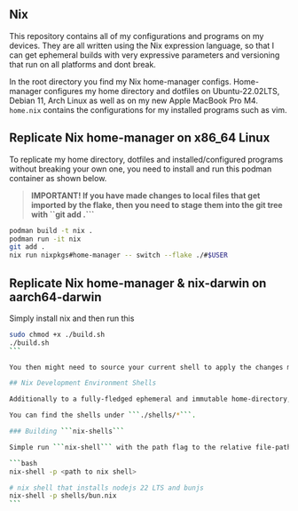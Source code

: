 ## Nix

This repository contains all of my configurations and programs on my devices. They are all written using the Nix expression language, so that I can get ephemeral builds with very expressive parameters and versioning that run on all platforms and dont break. 

In the root directory you find my Nix home-manager configs. Home-manager configures my home directory and dotfiles on Ubuntu-22.02LTS, Debian 11, Arch Linux as well as on my new Apple MacBook Pro M4. ```home.nix``` contains the configurations for my installed programs such as vim. 



## Replicate Nix home-manager on x86_64 Linux

To replicate my home directory, dotfiles and installed/configured programs without breaking your own one, you need to install and run this podman container as shown below. 

> **IMPORTANT! If you have made changes to local files that get imported by the flake, then you need to stage them into the git tree with ``git add .```**

```bash
podman build -t nix .
podman run -it nix
git add .
nix run nixpkgs#home-manager -- switch --flake ./#$USER
```

## Replicate Nix home-manager & nix-darwin on aarch64-darwin

Simply install nix and then run this

````bash
sudo chmod +x ./build.sh
./build.sh
```

You then might need to source your current shell to apply the changes made by nix-darwin and home-manager.

## Nix Development Environment Shells

Additionally to a fully-fledged ephemeral and immutable home-directory, I provide here my development shells in form of different nix-shells. A nix-shell is basically a file, that temporarily changes your home-directory and ```PATH``` variable to include a specified set of versioned programs that we can pull from the nix-registry. After stopping the nix-shell, the ```PATH``` and home directory will be rolled back to its previous state. So If you ever experience the pain of managing different versions of nodejs, you can simply setup a nix-shell to manage this for you.

You can find the shells under ```./shells/*```.

### Building ```nix-shells```

Simple run ```nix-shell``` with the path flag to the relative file-path of the nix shell.

```bash
nix-shell -p <path to nix shell>

# nix shell that installs nodejs 22 LTS and bunjs
nix-shell -p shells/bun.nix
```
